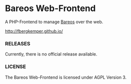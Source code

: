 Bareos Web-Frontend
===================

A PHP-Frontend to manage [Bareos](http://www.bareos.org/) over the web.

http://fbergkemper.github.io/

### RELEASES

Currently, there is no official release available.

### LICENSE

The Bareos Web-Frontend is licensed under AGPL Version 3.
